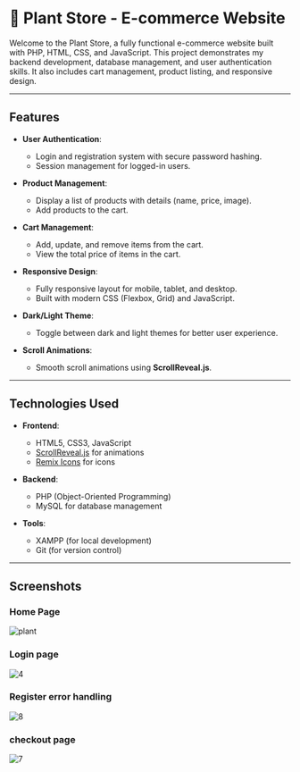 # 🌱 Plant Store - E-commerce Website

Welcome to the Plant Store, a fully functional e-commerce website built with PHP, HTML, CSS, and JavaScript. This project demonstrates my backend development, database management, and user authentication skills. It also includes cart management, product listing, and responsive design.

---

## **Features**

- **User Authentication**:
  - Login and registration system with secure password hashing.
  - Session management for logged-in users.

- **Product Management**:
  - Display a list of products with details (name, price, image).
  - Add products to the cart.

- **Cart Management**:
  - Add, update, and remove items from the cart.
  - View the total price of items in the cart.

- **Responsive Design**:
  - Fully responsive layout for mobile, tablet, and desktop.
  - Built with modern CSS (Flexbox, Grid) and JavaScript.

- **Dark/Light Theme**:
  - Toggle between dark and light themes for better user experience.

- **Scroll Animations**:
  - Smooth scroll animations using **ScrollReveal.js**.

---

## **Technologies Used**

- **Frontend**:
  - HTML5, CSS3, JavaScript
  - [ScrollReveal.js](https://scrollrevealjs.org/) for animations
  - [Remix Icons](https://remixicon.com/) for icons

- **Backend**:
  - PHP (Object-Oriented Programming)
  - MySQL for database management

- **Tools**:
  - XAMPP (for local development)
  - Git (for version control)

---

## **Screenshots**

### Home Page
![plant](https://github.com/user-attachments/assets/92ee1667-757c-4a8c-ab2e-928e255ec33f)

### Login page
![4](https://github.com/user-attachments/assets/9a6eaad6-d0e2-4a5b-8f6d-de47e6b618e7)
### Register error handling
![8](https://github.com/user-attachments/assets/fb355565-213d-41bd-baae-d8cc4051b4d9)
### checkout page
![7](https://github.com/user-attachments/assets/4e587df0-c1cc-4e9f-9d8b-df3f6cde2c5e)
